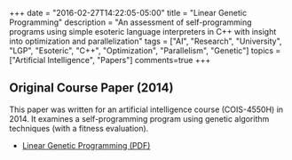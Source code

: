 +++
date = "2016-02-27T14:22:05-05:00"
title = "Linear Genetic Programming"
description = "An assessment of self-programming programs using simple esoteric language interpreters in C++ with insight into optimization and parallelization"
tags = ["AI", "Research", "University", "LGP", "Esoteric", "C++", "Optimization", "Parallelism", "Genetic"]
topics = ["Artificial Intelligence", "Papers"]
comments=true
+++

## Original Course Paper (2014)
This paper was written for an artificial intelligence course (COIS-4550H) in 2014. It examines a self-programming program using genetic algorithm techniques (with a
fitness evaluation).

* [Linear Genetic Programming (PDF)](/files/AI_A4_LGP.pdf)
